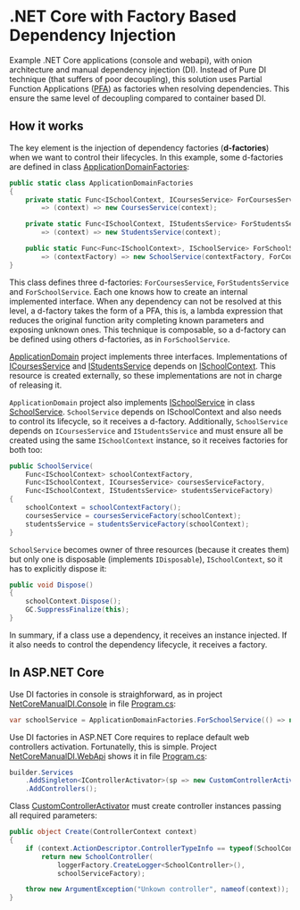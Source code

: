 # .NET Core with Factory Based Dependency Injection
Example .NET Core applications (console and webapi), with onion architecture and manual dependency injection (DI). Instead of Pure DI technique (that suffers of poor decoupling), this solution uses Partial Function Applications ([PFA](https://en.wikipedia.org/wiki/Partial_application)) as factories when resolving dependencies. This ensure the same level of decoupling compared to container based DI.

## How it works
The key element is the injection of dependency factories (**d-factories**) when we want to control their lifecycles. In this example, some d-factories are defined in class [ApplicationDomainFactories](src/ApplicationDomain/ApplicationDomainFactories.cs):

```C#
public static class ApplicationDomainFactories
{
    private static Func<ISchoolContext, ICoursesService> ForCoursesService
        => (context) => new CoursesService(context);

    private static Func<ISchoolContext, IStudentsService> ForStudentsService
        => (context) => new StudentsService(context);

    public static Func<Func<ISchoolContext>, ISchoolService> ForSchoolService
        => (contextFactory) => new SchoolService(contextFactory, ForCoursesService, ForStudentsService);
}
```

This class defines three d-factories: `ForCoursesService`, `ForStudentsService` and `ForSchoolService`. Each one knows how to create an internal implemented interface. When any dependency can not be resolved at this level, a d-factory takes the form of a PFA, this is, a lambda expression that reduces the original function arity completing known parameters and exposing unknown ones. This technique is composable, so a d-factory can be defined using others d-factories, as in `ForSchoolService`.
 
[ApplicationDomain](src/ApplicationDomain) project implements three interfaces. Implementations of [ICoursesService](src/ApplicationDomain/ICoursesService.cs) and [IStudentsService](src/ApplicationDomain/IStudentsService.cs) depends on [ISchoolContext](src/ApplicationDomain.Repositories/ISchoolContext.cs). This resource is created externally, so these implementations are not in charge of releasing it.

`ApplicationDomain` project also implements [ISchoolService](src/ApplicationDomain/ISchoolService.cs) in class [SchoolService](src/ApplicationDomain/SchoolService.cs). `SchoolService` depends on ISchoolContext and also needs to control its lifecycle, so it receives a d-factory. Additionally, `SchoolService` depends on `ICoursesService` and `IStudentsService` and must ensure all be created using the same `ISchoolContext` instance, so it receives factories for both too:

```C#
public SchoolService(
    Func<ISchoolContext> schoolContextFactory,
    Func<ISchoolContext, ICoursesService> coursesServiceFactory,
    Func<ISchoolContext, IStudentsService> studentsServiceFactory)
{
    schoolContext = schoolContextFactory();
    coursesService = coursesServiceFactory(schoolContext);
    studentsService = studentsServiceFactory(schoolContext);
}
```

`SchoolService` becomes owner of three resources (because it creates them) but only one is disposable (implements `IDisposable`), `ISchoolContext`, so it has to explicitly dispose it:

```C#
public void Dispose()
{
    schoolContext.Dispose();
    GC.SuppressFinalize(this);
}
```

In summary, if a class use a dependency, it receives an instance injected. If it also needs to control the dependency lifecycle, it receives a factory.

## In ASP.NET Core
Use DI factories in console is straighforward, as in project [NetCoreManualDI.Console](src/Presentation.Console) in file [Program.cs](src/Presentation.Console/Program.cs):

```C#
var schoolService = ApplicationDomainFactories.ForSchoolService(() => new SchoolContext(connectionString, true));
```

Use DI factories in ASP.NET Core requires to replace default web controllers activation. Fortunatelly, this is simple. Project [NetCoreManualDI.WebApi](src/Presentation.WebApi) shows it in file [Program.cs](src/Presentation.WebApi/Program.cs):

```C#
builder.Services
    .AddSingleton<IControllerActivator>(sp => new CustomControllerActivator(sp))
    .AddControllers();
```

Class [CustomControllerActivator](src/Presentation.WebApi/CustomControllerActivator.cs) must create controller instances passing all required parameters:

```C#
public object Create(ControllerContext context)
{
    if (context.ActionDescriptor.ControllerTypeInfo == typeof(SchoolController))
        return new SchoolController(
            loggerFactory.CreateLogger<SchoolController>(),
            schoolServiceFactory);

    throw new ArgumentException("Unkown controller", nameof(context));
}
```
